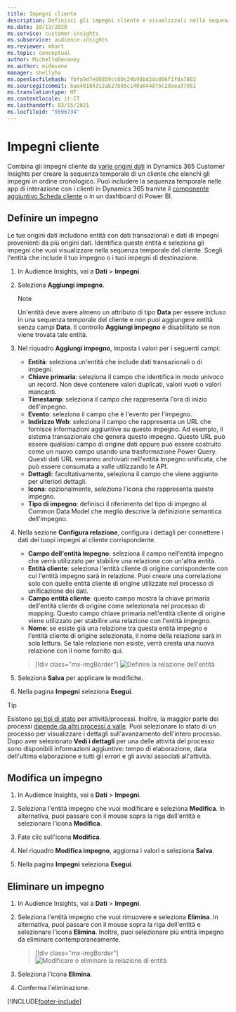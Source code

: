 ```yaml
---
title: Impegni cliente
description: Definisci gli impegni cliente e visualizzali nella sequenza temporale del cliente.
ms.date: 10/13/2020
ms.service: customer-insights
ms.subservice: audience-insights
ms.reviewer: mhart
ms.topic: conceptual
author: MichelleDevaney
ms.author: midevane
manager: shellyha
ms.openlocfilehash: fbfa9d7e00859cc80c24b98bd2dc806f1fda7803
ms.sourcegitcommit: bae40184312ab27b95c140a044875c2daea37951
ms.translationtype: HT
ms.contentlocale: it-IT
ms.lasthandoff: 03/15/2021
ms.locfileid: "5596734"
---
```

# <a name="customer-activities"></a>Impegni cliente

Combina gli impegni cliente da [varie origini dati](data-sources.md) in Dynamics 365 Customer Insights per creare la sequenza temporale di un cliente che elenchi gli impegni in ordine cronologico. Puoi includere la sequenza temporale nelle app di interazione con i clienti in Dynamics 365 tramite il [componente aggiuntivo Scheda cliente](customer-card-add-in.md) o in un dashboard di Power BI.

## <a name="define-an-activity"></a>Definire un impegno

Le tue origini dati includono entità con dati transazionali e dati di impegni provenienti da più origini dati. Identifica queste entità e seleziona gli impegni che vuoi visualizzare nella sequenza temporale del cliente. Scegli l'entità che include il tuo impegno o i tuoi impegni di destinazione.

1. In Audience Insights, vai a **Dati** > **Impegni**.

1. Seleziona **Aggiungi impegno**.

   > [!NOTE]
   > Un'entità deve avere almeno un attributo di tipo **Data** per essere incluso in una sequenza temporale del cliente e non puoi aggiungere entità senza campi **Data**. Il controllo **Aggiungi impegno** è disabilitato se non viene trovata tale entità.

1. Nel riquadro **Aggiungi impegno**, imposta i valori per i seguenti campi:

   - **Entità**: seleziona un'entità che include dati transazionali o di impegni.
   - **Chiave primaria**: seleziona il campo che identifica in modo univoco un record. Non deve contenere valori duplicati, valori vuoti o valori mancanti.
   - **Timestamp**: seleziona il campo che rappresenta l'ora di inizio dell'impegno.
   - **Evento**: seleziona il campo che è l'evento per l'impegno.
   - **Indirizzo Web**: seleziona il campo che rappresenta un URL che fornisce informazioni aggiuntive su questo impegno. Ad esempio, il sistema transazionale che genera questo impegno. Questo URL può essere qualsiasi campo di origine dati oppure può essere costruito come un nuovo campo usando una trasformazione Power Query. Questi dati URL verranno archiviati nell'entità Impegno unificata, che può essere consumata a valle utilizzando le API.
   - **Dettagli**: facoltativamente, seleziona il campo che viene aggiunto per ulteriori dettagli.
   - **Icona**: opzionalmente, seleziona l'icona che rappresenta questo impegno.
   - **Tipo di impegno**: definisci il riferimento del tipo di impegno al Common Data Model che meglio descrive la definizione semantica dell'impegno.

1. Nella sezione **Configura relazione**, configura i dettagli per connettere i dati dei tuopi impegni al cliente corrispondente.

    - **Campo dell'entità Impegno**: seleziona il campo nell'entità impegno che verrà utilizzato per stabilire una relazione con un'altra entità.
    - **Entità cliente**: seleziona l'entità cliente di origine corrispondente con cui l'entità impegno sarà in relazione. Puoi creare una correlazione solo con quelle entità cliente di origine utilizzate nel processo di unificazione dei dati.
    - **Campo entità cliente**: questo campo mostra la chiave primaria dell'entità cliente di origine come selezionata nel processo di mapping. Questo campo chiave primaria nell'entità cliente di origine viene utilizzato per stabilire una relazione con l'entità impegno.
    - **Nome**: se esiste già una relazione tra questa entità impegno e l'entità cliente di origine selezionata, il nome della relazione sarà in sola lettura. Se tale relazione non esiste, verrà creata una nuova relazione con il nome fornito qui.
   
   > [!div class="mx-imgBorder"]
   > ![Definire la relazione dell'entità](media/activities-entities-define.png "Definire la relazione dell'entità")

1. Seleziona **Salva** per applicare le modifiche.

1. Nella pagina **Impegni** seleziona **Esegui**.

> [!TIP]
> Esistono [sei tipi di stato](system.md#status-types) per attività/processi. Inoltre, la maggior parte dei processi [dipende da altri processi a valle](system.md#refresh-policies). Puoi selezionare lo stato di un processo per visualizzare i dettagli sull'avanzamento dell'intero processo. Dopo aver selezionato **Vedi i dettagli** per una delle attività del processo sono disponibili informazioni aggiuntive: tempo di elaborazione, data dell'ultima elaborazione e tutti gli errori e gli avvisi associati all'attività.

## <a name="edit-an-activity"></a>Modifica un impegno

1. In Audience Insights, vai a **Dati** > **Impegni**.

2. Seleziona l'entità impegno che vuoi modificare e seleziona **Modifica**. In alternativa, puoi passare con il mouse sopra la riga dell'entità e selezionare l'icona **Modifica**.

3. Fate clic sull'icona **Modifica**.

4. Nel riquadro **Modifica impegno**, aggiorna i valori e seleziona **Salva**.

5. Nella pagina **Impegni** seleziona **Esegui**.

## <a name="delete-an-activity"></a>Eliminare un impegno

1. In Audience Insights, vai a **Dati** > **Impegni**.

2. Seleziona l'entità impegno che vuoi rimuovere e seleziona **Elimina**. In alternativa, puoi passare con il mouse sopra la riga dell'entità e selezionare l'icona **Elimina**. Inoltre, puoi selezionare più entità impegno da eliminare contemporaneamente.
   > [!div class="mx-imgBorder"]
   > ![Modificare o eliminare la relazione di entità](media/activities-entities-edit-delete.png "Modificare o eliminare la relazione di entità")

3. Seleziona l'icona **Elimina**.

4. Conferma l'eliminazione.


[!INCLUDE[footer-include](../includes/footer-banner.md)]